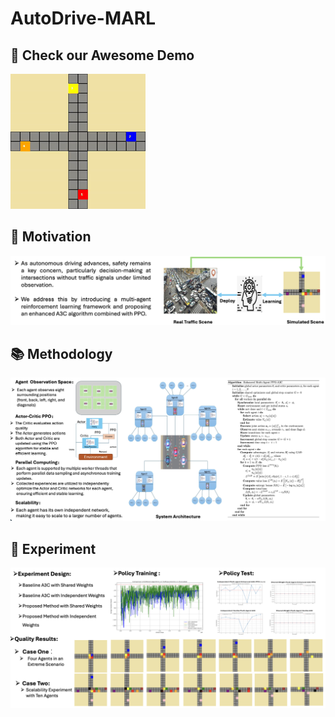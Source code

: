 # AutoDrive-MARL

## 🚀 Check our Awesome Demo
[![Watch the Demo on YouTube](./assets/demo_video.gif)](https://www.youtube.com/watch?v=rLNVpfhCBMk)


## 🎯 Motivation

<p align="center">
  <img src="./assets/Motivation.png" alt="Motivation Illustration" width="600">
</p>


## 📚 Methodology

<p align="center">
  <img src="./assets/Method.png" alt="Methodology Diagram" width="600">
</p>

## 🧪 Experiment

<p align="center">
  <img src="./assets/Experiments.png" alt="Simulation Environment" width="600">
</p>


